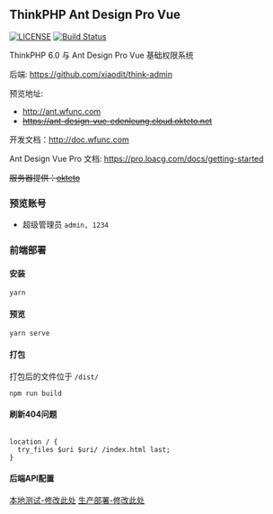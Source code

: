## ThinkPHP Ant Design Pro Vue

[![LICENSE](https://img.shields.io/badge/license-Anti%20996-blue.svg)](https://github.com/996icu/996.ICU/blob/master/LICENSE)
[![Build Status](https://travis-ci.org/edenleung/think-ant-vue.svg?branch=master)](https://travis-ci.org/edenleung/think-ant-vue)

ThinkPHP 6.0 与 Ant Design Pro Vue 基础权限系统  

后端: https://github.com/xiaodit/think-admin  

预览地址: 
 * http://ant.wfunc.com
 * ~~https://ant-design-vue-edenleung.cloud.okteto.net~~
 
开发文档：http://doc.wfunc.com

Ant Design Vue Pro 文档: https://pro.loacg.com/docs/getting-started

~~服务器提供：[okteto](https://okteto.com)~~

### 预览账号
* 超级管理员 `admin, 1234`

### 前端部署
#### 安装
```
yarn
```
#### 预览
```
yarn serve
```
#### 打包
打包后的文件位于 `/dist/`
```
npm run build
```
#### 刷新404问题
```nginx

location / {
  try_files $uri $uri/ /index.html last;
}

```
#### 后端API配置
[本地测试-修改此处](https://github.com/edenleung/think-ant-vue/blob/master/.env.development#L3)
[生产部署-修改此处](https://github.com/edenleung/think-ant-vue/blob/master/.env.production#L3)
